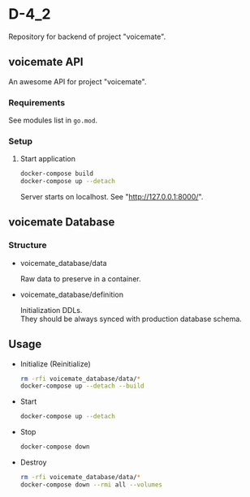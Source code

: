 # D-4_2

Repository for backend of project "voicemate".

## voicemate API

An awesome API for project "voicemate".

### Requirements

See modules list in `go.mod`.

### Setup

1. Start application

    ```sh
    docker-compose build
    docker-compose up --detach
    ```

    Server starts on localhost.
    See "http://127.0.0.1:8000/".


## voicemate Database

### Structure

- voicemate_database/data

  Raw data to preserve in a container.

- voicemate_database/definition

  Initialization DDLs.  
  They should be always synced with production database schema.

## Usage

- Initialize (Reinitialize)

    ```sh
    rm -rfi voicemate_database/data/*
    docker-compose up --detach --build
    ```

- Start

    ```sh
    docker-compose up --detach
    ```

- Stop

    ```sh
    docker-compose down
    ```

- Destroy

    ```sh
    rm -rfi voicemate_database/data/*
    docker-compose down --rmi all --volumes
    ```

